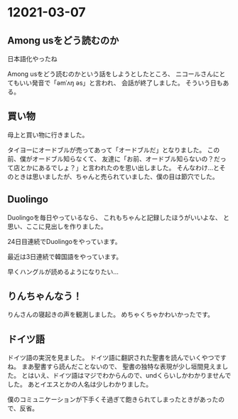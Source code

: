 # 12021-03-07

## Among usをどう読むのか

日本語化やったね

Among usをどう読むのかという話をしようとしたところ、
ニコールさんにとてもいい発音で「əmˈʌŋ əs」と言われ、
会話が終了しました。
そういう日もある。

## 買い物

母上と買い物に行きました。

タイヨーにオードブルが売ってあって「オードブルだ」となりました。
この前、僕がオードブル知らなくて、
友達に「お前、オードブル知らないの？だって店とかにあるでしょ？」と言われたのを思い出しました。
そんなわけ…とそのときは思いましたが、ちゃんと売られていました、僕の目は節穴でした。

## Duolingo

Duolingoを毎日やっているなら、
これもちゃんと記録したほうがいいよな、
と思い、ここに見出しを作りました。

24日目連続でDuolingoをやっています。

最近は3日連続で韓国語をやっています。

早くハングルが読めるようになりたい…

## りんちゃんなう！

りんさんの寝起きの声を観測しました。
めちゃくちゃかわいかったです。

## ドイツ語

ドイツ語の実況を見ました。
ドイツ語に翻訳された聖書を読んでいくやつですね。
まあ聖書すら読んだことないので、
聖書の独特な表現が少し垣間見えました。
とはいえ、ドイツ語はマジでわからんので、undくらいしかわかりませんでした。
あとイエスとかの人名は少しわかりました。

僕のコミュニケーションが下手くそ過ぎて飽きられてしまったときがあったので、反省。
